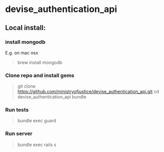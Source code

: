 # devise_authentication_api

## Local install:

### install mongodb

E.g. on mac osx
> brew install mongodb

### Clone repo and install gems
> git clone https://github.com/ministryofjustice/devise_authentication_api.git
> cd devise_authentication_api
> bundle

### Run tests
> bundle exec guard

### Run server
> bundle exec rails s


